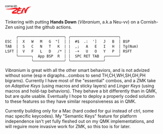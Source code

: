 ![Corne-ish Zen Logo](zenlogo.png)

Tinkering with putting **Hands Down** (*Vibranium*, a.k.a Neu-vv) on a Cornish-Zen using just the github actions.

```
     ╭─────────────────────╮ ╭──────────────────────╮
ESC  │  X   W   M   G  "[  │ │  #$  .:  ']   J   B  │ BSP
TAB  │  S   C   N   T   K  | |  ,;   A   E   I   H  │ Tg(Num)
LSFT │  V   F   L   D   /* │ │  -+   U   O   Y   P  │ RSFT
     ╰──────╮  App BSP  R  │ │  SPC RET TAB  ╭──────╯
            ╰──────────────╯ ╰───────────────╯
```
*Vibranium* is great with all the other smart behaviors, and is not advized without some (esp `H` digraphs…combos to send TH,CH,WH,SH,GH,PH bigrams). Currently I have most of the "essential" combos, and a ZMK take on *Adaptive Keys* (using macros and sticky layers) and *Linger Keys* (using macros and hold-tap behaviors). They behave a bit differently than in QMK, but are quite usable. Eventually I hope to deploy a properly coded solution to these features so they have similar responsiveness as in QMK.

Currently building only for a Mac (hard coded for gui instead of ctrl, some mac specific keycodes). My "Semantic Keys" feature for platform independence isn't yet fully fleshed out on my QMK implementations, and will reguire more invasive work for ZMK, so this too is for later.
